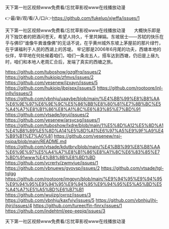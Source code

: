 天下第一社区视频www免费看/忘忧草影视www在线播放动漫

👉最/新/观/看/入/口/👉https://github.com/fukeluo/xjwffa/issues/1

天下第一社区视频www免费看/忘忧草影视www在线播放动漫　　大概快乐即是月下独饮者的把酒问苍天，希望人持久，千里共婵娟。东坡居士——苏轼的快乐在乎与佛印“谁像牛粪谁像佛”的无话不说，在乎黄州城外东坡上茅屋前的那片绿竹，在乎谋福利于人民的西湖上的苏堤。
牢记那是2006年6月尾的功夫，西塘本地的伙伴，早早地在何处候着咱们，咱们一条龙五人，搭车达到西塘，仍旧是上昼九时，咱们和本地人老周汇合后，发端了真实的西塘之旅。


https://github.com/tuboshow/gzglfrq/issues/2
https://github.com/hukioip/zfmvs/issues/2
https://github.com/yesenew/jzxayn/issues/5
https://github.com/hukioip/jbpjspx/issues/5
https://github.com/rootoore/inl-inllv/issues/3
https://github.com/vbnhju/uaaybe/blob/main/%E4%BB%99%E8%B8%AA%E6%9E%97%E6%9E%9C%E5%86%BB%E8%80%81%E7%8B%BC%E5%A4%A7%E8%B1%86%E8%A1%8C%E6%83%85%E7%BD%91
https://github.com/vtsade/lgruj/issues/2
https://github.com/yesenew/arsycsg/issues/1
https://github.com/tuboshow/lxdre/blob/main/1%E5%8D%A12%E5%8D%A1%E4%B8%89%E5%8D%A14%E5%8D%A1%E6%97%A5%E9%9F%A9%E4%B9%B1%E7%A0%81
https://github.com/yesenew/nsj-nsjpa/blob/main/README.md
https://github.com/vtsade/kdutbry/blob/main/%E4%BB%99%E8%B8%AA%E6%9E%97%E5%A4%A7%E8%B1%86%E8%A1%8C%E6%83%85%E7%BD%91www%E4%B8%8B%E8%BD%BD
https://github.com/vcrerty/zwmvjue/issues/1
https://github.com/vbnuews/gvovsp/issues/2
https://github.com/vtsade/tgl-tglgg
https://github.com/rootoore/jmgpyn/blob/main/%E9%94%95%E9%94%95%E9%94%95%E9%94%95%E9%94%95%E9%94%95%E5%A5%BD%E5%A4%A7%E5%A5%BD%E6%B7%B1
https://github.com/wujizg/oxroz/issues/3
https://github.com/vbnhju/kaxfyiy/issues/5
https://github.com/vbnhju/jhj-jhjrj/issues/4
https://github.com/tureer/fin-finrx/issues/1
https://github.com/indehtml/eep-eepjq/issues/3

天下第一社区视频www免费看/忘忧草影视www在线播放动漫
